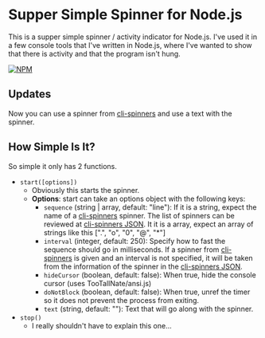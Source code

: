 # Supper Simple Spinner for Node.js

This is a supper simple spinner / activity indicator for Node.js.
I've used it in a few console tools that I've written in Node.js, where I've wanted to show that there is activity and that the program isn't hung.

[![NPM](https://nodei.co/npm/simple-spinner.png?downloads=true)](https://nodei.co/npm/simple-spinner/)

## Updates

Now you can use a spinner from [cli-spinners](https://www.npmjs.com/package/cli-spinners) and use a text with the spinner.

## How Simple Is It?

So simple it only has 2 functions.

-   `start([options])`
    -   Obviously this starts the spinner.
    -   **Options**: start can take an options object with the following keys:
        -   `sequence` (string | array, default: "line"): If it is a string, expect the name of a [cli-spinners](https://www.npmjs.com/package/cli-spinners) spinner. The list of spinners can be reviewed at [cli-spinners JSON](https://github.com/sindresorhus/cli-spinners/blob/main/spinners.json). It it is a array, expect an array of strings like this [".", "o", "0", "@", "*"]
        -   `interval` (integer, default: 250): Specify how to fast the sequence should go in milliseconds. If a spinner from [cli-spinners](https://www.npmjs.com/package/cli-spinners) is given and an interval is not specified, it will be taken from the information of the spinner in the [cli-spinners JSON](https://github.com/sindresorhus/cli-spinners/blob/main/spinners.json).
        -   `hideCursor` (boolean, default: false): When true, hide the console cursor (uses TooTallNate/ansi.js)
        -   `doNotBlock` (boolean, default: false): When true, unref the timer so it does not prevent the process from exiting.
        -   `text` (string, default: ""): Text that will go along with the spinner.
-   `stop()`
    -   I really shouldn't have to explain this one...
